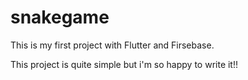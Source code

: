 # snakegame

This is my first project with Flutter and Firsebase.

This project is quite simple but i'm so happy to write it!!


